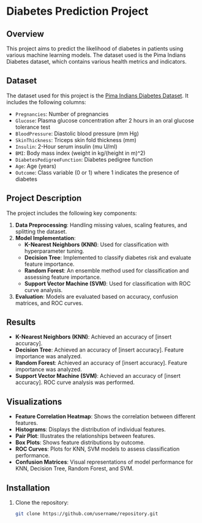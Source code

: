 # Diabetes Prediction Project

## Overview

This project aims to predict the likelihood of diabetes in patients using various machine learning models. The dataset used is the Pima Indians Diabetes dataset, which contains various health metrics and indicators.

## Dataset

The dataset used for this project is the [Pima Indians Diabetes Dataset](https://raw.githubusercontent.com/jbrownlee/Datasets/master/pima-indians-diabetes.data.csv). It includes the following columns:
- `Pregnancies`: Number of pregnancies
- `Glucose`: Plasma glucose concentration after 2 hours in an oral glucose tolerance test
- `BloodPressure`: Diastolic blood pressure (mm Hg)
- `SkinThickness`: Triceps skin fold thickness (mm)
- `Insulin`: 2-Hour serum insulin (mu U/ml)
- `BMI`: Body mass index (weight in kg/(height in m)^2)
- `DiabetesPedigreeFunction`: Diabetes pedigree function
- `Age`: Age (years)
- `Outcome`: Class variable (0 or 1) where 1 indicates the presence of diabetes

## Project Description

The project includes the following key components:
1. **Data Preprocessing**: Handling missing values, scaling features, and splitting the dataset.
2. **Model Implementation**:
   - **K-Nearest Neighbors (KNN)**: Used for classification with hyperparameter tuning.
   - **Decision Tree**: Implemented to classify diabetes risk and evaluate feature importance.
   - **Random Forest**: An ensemble method used for classification and assessing feature importance.
   - **Support Vector Machine (SVM)**: Used for classification with ROC curve analysis.
3. **Evaluation**: Models are evaluated based on accuracy, confusion matrices, and ROC curves.

## Results

- **K-Nearest Neighbors (KNN)**: Achieved an accuracy of [insert accuracy].
- **Decision Tree**: Achieved an accuracy of [insert accuracy]. Feature importance was analyzed.
- **Random Forest**: Achieved an accuracy of [insert accuracy]. Feature importance was analyzed.
- **Support Vector Machine (SVM)**: Achieved an accuracy of [insert accuracy]. ROC curve analysis was performed.

## Visualizations

- **Feature Correlation Heatmap**: Shows the correlation between different features.
- **Histograms**: Displays the distribution of individual features.
- **Pair Plot**: Illustrates the relationships between features.
- **Box Plots**: Shows feature distributions by outcome.
- **ROC Curves**: Plots for KNN, SVM models to assess classification performance.
- **Confusion Matrices**: Visual representations of model performance for KNN, Decision Tree, Random Forest, and SVM.

## Installation

1. Clone the repository:
   ```sh
   git clone https://github.com/username/repository.git
